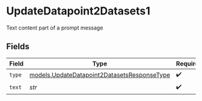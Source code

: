 # UpdateDatapoint2Datasets1

Text content part of a prompt message


## Fields

| Field                                                                                            | Type                                                                                             | Required                                                                                         | Description                                                                                      |
| ------------------------------------------------------------------------------------------------ | ------------------------------------------------------------------------------------------------ | ------------------------------------------------------------------------------------------------ | ------------------------------------------------------------------------------------------------ |
| `type`                                                                                           | [models.UpdateDatapoint2DatasetsResponseType](../models/updatedatapoint2datasetsresponsetype.md) | :heavy_check_mark:                                                                               | N/A                                                                                              |
| `text`                                                                                           | *str*                                                                                            | :heavy_check_mark:                                                                               | N/A                                                                                              |